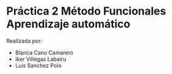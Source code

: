 # Práctica 2 Método Funcionales Aprendizaje automático

Realizada por: 

- Blanca Cano Camarero
- Iker Villegas Labairu
- Luis Sanchez Polo